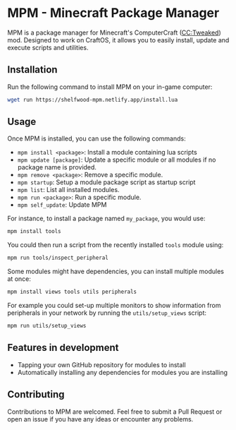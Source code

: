 # MPM - Minecraft Package Manager

MPM is a package manager for Minecraft's ComputerCraft ([CC:Tweaked](https://tweaked.cc)) mod. Designed to work on CraftOS, it allows you to easily install, update and execute scripts and utilities.

## Installation

Run the following command to install MPM on your in-game computer:

```bash
wget run https://shelfwood-mpm.netlify.app/install.lua
```

## Usage

Once MPM is installed, you can use the following commands:

- `mpm install <package>`: Install a module containing lua scripts
- `mpm update [package]`: Update a specific module or all modules if no package name is provided.
- `mpm remove <package>`: Remove a specific module.
- `mpm startup`: Setup a module package script as startup script
- `mpm list`: List all installed modules.
- `mpm run <package>`: Run a specific module.
- `mpm self_update`: Update MPM

For instance, to install a package named `my_package`, you would use:

```bash
mpm install tools
```

You could then run a script from the recently installed `tools` module using:

```bash
mpm run tools/inspect_peripheral
```

Some modules might have dependencies, you can install multiple modules at once:

```bash
mpm install views tools utils peripherals
```

For example you could set-up multiple monitors to show information from peripherals in your network by running the `utils/setup_views` script:

```bash
mpm run utils/setup_views
```

## Features in development

- Tapping your own GitHub repository for modules to install
- Automatically installing any dependencies for modules you are installing

## Contributing

Contributions to MPM are welcomed. Feel free to submit a Pull Request or open an issue if you have any ideas or encounter any problems.

